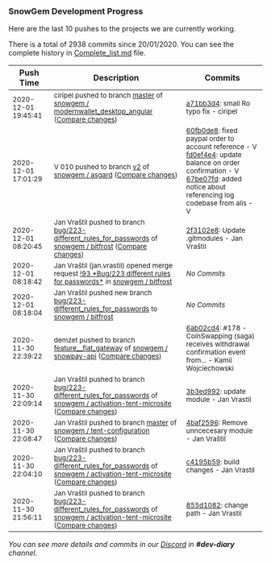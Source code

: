 
### SnowGem Development Progress

Here are the last 10 pushes to the projects we are currently working.

There is a total of 2938 commits since 20/01/2020. You can see the complete history in
 [Complete_list.md](Complete_list.md) file.

| Push Time | Description | Commits |
| --- | --- | --- |
| <sub>2020-12-01 19:45:41</sub> | <sub>ciripel pushed to branch [master](https://gitlab.com/snowgem/modernwallet_desktop_angular/commits/master) of [snowgem / modernwallet\_desktop\_angular](https://gitlab.com/snowgem/modernwallet_desktop_angular) ([Compare changes](https://gitlab.com/snowgem/modernwallet_desktop_angular/compare/ef55103b775294e608036b0d2b0768a13b391b01...a71bb3d410fefa320e3525eab7dc1bb657192a49))</sub> | <sub>[a71bb3d4](https://gitlab.com/snowgem/modernwallet_desktop_angular/-/commit/a71bb3d410fefa320e3525eab7dc1bb657192a49): small Ro typo fix - ciripel</sub> |
| <sub>2020-12-01 17:01:29</sub> | <sub>V 010 pushed to branch [v2](https://gitlab.com/snowgem/asgard/commits/v2) of [snowgem / asgard](https://gitlab.com/snowgem/asgard) ([Compare changes](https://gitlab.com/snowgem/asgard/compare/9cf49536139bd0df331753400c862b6aa98621aa...67be07fd48c99d129cf1b8d1a1c0ea039da7a83f))</sub> | <sub>[60fb0de8](https://gitlab.com/snowgem/asgard/-/commit/60fb0de8c1bb3f5deb1f1e12d0f5a58772e47c34): fixed paypal order to account reference - V<br>[fd0ef4e4](https://gitlab.com/snowgem/asgard/-/commit/fd0ef4e413b1ad034908457c8d30d4c44c8c50d2): update balance on order confirmation - V<br>[67be07fd](https://gitlab.com/snowgem/asgard/-/commit/67be07fd48c99d129cf1b8d1a1c0ea039da7a83f): added notice about referencing log codebase from alis - V</sub> |
| <sub>2020-12-01 08:20:45</sub> | <sub>Jan Vraštil pushed to branch [bug/223\-different\_rules\_for\_passwords](https://gitlab.com/snowgem/bitfrost/commits/bug/223-different_rules_for_passwords) of [snowgem / bitfrost](https://gitlab.com/snowgem/bitfrost) ([Compare changes](https://gitlab.com/snowgem/bitfrost/compare/ad44776e20185824952dc8b4d3a74eda555e4469...2f3102e883a3ddccb5e59f7a1a2f2d1fac5a27d8))</sub> | <sub>[2f3102e8](https://gitlab.com/snowgem/bitfrost/-/commit/2f3102e883a3ddccb5e59f7a1a2f2d1fac5a27d8): Update .gitmodules - Jan Vraštil</sub> |
| <sub>2020-12-01 08:18:42</sub> | <sub>Jan Vraštil (jan.vrastil) opened merge request [\!93 \*Bug/223 different rules for passwords\*](https://gitlab.com/snowgem/bitfrost/-/merge_requests/93) in [snowgem / bitfrost](https://gitlab.com/snowgem/bitfrost)</sub> | <sub>_No Commits_</sub> |
| <sub>2020-12-01 08:18:04</sub> | <sub>Jan Vraštil pushed new branch [bug/223\-different\_rules\_for\_passwords](https://gitlab.com/snowgem/bitfrost/commits/bug/223-different_rules_for_passwords) to [snowgem / bitfrost](https://gitlab.com/snowgem/bitfrost)</sub> | <sub>_No Commits_</sub> |
| <sub>2020-11-30 22:39:22</sub> | <sub>demzet pushed to branch [feature\_\_fiat\_gateway](https://gitlab.com/snowgem/snowpay-api/commits/feature__fiat_gateway) of [snowgem / snowpay\-api](https://gitlab.com/snowgem/snowpay-api) ([Compare changes](https://gitlab.com/snowgem/snowpay-api/compare/99dbae2d8896de6aebe1dd2bf6c6a11aa2f56520...6ab02cd4a96e31886aaedd4d8eea68338d42d761))</sub> | <sub>[6ab02cd4](https://gitlab.com/snowgem/snowpay-api/-/commit/6ab02cd4a96e31886aaedd4d8eea68338d42d761): #178 - CoinSwapping (saga) receives withdrawal confirmation event from... - Kamil Wojciechowski</sub> |
| <sub>2020-11-30 22:09:14</sub> | <sub>Jan Vraštil pushed to branch [bug/223\-different\_rules\_for\_passwords](https://gitlab.com/snowgem/activation-tent-microsite/commits/bug/223-different_rules_for_passwords) of [snowgem / activation\-tent\-microsite](https://gitlab.com/snowgem/activation-tent-microsite) ([Compare changes](https://gitlab.com/snowgem/activation-tent-microsite/compare/c4195b594d9f09adb522c795d8ecd87f0d429488...3b3ed9922dead2c15235d57a7899d6f345f6a163))</sub> | <sub>[3b3ed992](https://gitlab.com/snowgem/activation-tent-microsite/-/commit/3b3ed9922dead2c15235d57a7899d6f345f6a163): update module - Jan Vrastil</sub> |
| <sub>2020-11-30 22:08:47</sub> | <sub>Jan Vraštil pushed to branch [master](https://gitlab.com/snowgem/tent-configuration/commits/master) of [snowgem / tent\-configuration](https://gitlab.com/snowgem/tent-configuration) ([Compare changes](https://gitlab.com/snowgem/tent-configuration/compare/c22ce0e93e3916d535e5976ba5c16d2c7cfd367d...4baf2596f29a6887b7ae1d038fcb02b7a2773097))</sub> | <sub>[4baf2596](https://gitlab.com/snowgem/tent-configuration/-/commit/4baf2596f29a6887b7ae1d038fcb02b7a2773097): Remove unncecesary module - Jan Vraštil</sub> |
| <sub>2020-11-30 22:04:10</sub> | <sub>Jan Vraštil pushed to branch [bug/223\-different\_rules\_for\_passwords](https://gitlab.com/snowgem/activation-tent-microsite/commits/bug/223-different_rules_for_passwords) of [snowgem / activation\-tent\-microsite](https://gitlab.com/snowgem/activation-tent-microsite) ([Compare changes](https://gitlab.com/snowgem/activation-tent-microsite/compare/855d10823ff5b574e5ff638ec3cdaa2a99647c03...c4195b594d9f09adb522c795d8ecd87f0d429488))</sub> | <sub>[c4195b59](https://gitlab.com/snowgem/activation-tent-microsite/-/commit/c4195b594d9f09adb522c795d8ecd87f0d429488): build changes - Jan Vrastil</sub> |
| <sub>2020-11-30 21:56:11</sub> | <sub>Jan Vraštil pushed to branch [bug/223\-different\_rules\_for\_passwords](https://gitlab.com/snowgem/activation-tent-microsite/commits/bug/223-different_rules_for_passwords) of [snowgem / activation\-tent\-microsite](https://gitlab.com/snowgem/activation-tent-microsite) ([Compare changes](https://gitlab.com/snowgem/activation-tent-microsite/compare/659f45534eee10a2485ebe077e43bed5239b50f9...855d10823ff5b574e5ff638ec3cdaa2a99647c03))</sub> | <sub>[855d1082](https://gitlab.com/snowgem/activation-tent-microsite/-/commit/855d10823ff5b574e5ff638ec3cdaa2a99647c03): change path - Jan Vrastil</sub> |

_You can see more details and commits in our [Discord](https://discord.gg/zumGnbg) in **#dev-diary** channel._
